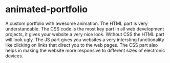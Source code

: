 # animated-portfolio
A custom portfolio with awesome animation. 
The HTML part is very understandable.
The CSS code is the most key part in all web development projects, it gives your website a very nice look. Without CSS the HTML part will look ugly.
The JS part gives you websites a very intersting functionality like clicking on links that direct you to the web pages.
The CSS part also helps in making the website more responsive to different sizes of electronic devices.
